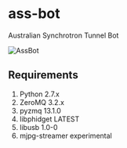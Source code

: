 ass-bot
=======

Australian Synchrotron Tunnel Bot

![AssBot](https://raw.github.com/AustralianSynchrotron/ass-bot/master/assbot_logo.jpg)

Requirements
------------

1. Python 2.7.x
2. ZeroMQ 3.2.x
3. pyzmq  13.1.0
4. libphidget LATEST
5. libusb 1.0-0
6. mjpg-streamer experimental

